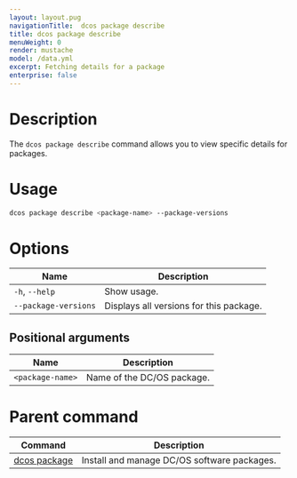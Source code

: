 ```yaml
---
layout: layout.pug
navigationTitle:  dcos package describe
title: dcos package describe
menuWeight: 0
render: mustache
model: /data.yml
excerpt: Fetching details for a package
enterprise: false
---
```



# Description
The `dcos package describe` command allows you to view specific details for packages.

# Usage

```bash
dcos package describe <package-name> --package-versions
```

# Options

| Name |  Description |
|---------|-------------|
| `-h`, `--help`   |   Show usage. |
| `--package-versions`   |  Displays all versions for this package. |


## Positional arguments

| Name |  Description |
|---------|-------------|
| `<package-name>`   |   Name of the DC/OS package. |

# Parent command

| Command | Description |
|---------|-------------|
| [dcos package](/1.14/cli/command-reference/dcos-package/)   | Install and manage DC/OS software packages. |
